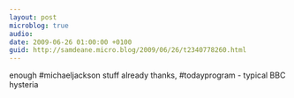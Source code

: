 ```yaml
---
layout: post
microblog: true
audio: 
date: 2009-06-26 01:00:00 +0100
guid: http://samdeane.micro.blog/2009/06/26/t2340778260.html
---
```

enough #michaeljackson stuff already thanks, #todayprogram - typical BBC hysteria
